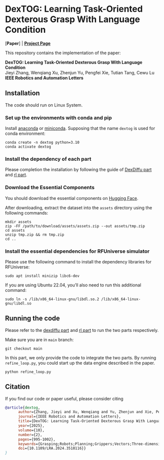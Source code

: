 # DexTOG: Learning Task-Oriented Dexterous Grasp With Language Condition

[**Paper**] | [**Project Page**](https://dextog.robotflow.ai/) <br>

This repository contains the implementation of the paper:

**DexTOG: Learning Task-Oriented Dexterous Grasp With Language Condition**  
Jieyi Zhang, Wenqiang Xu, Zhenjun Yu, Pengfei Xie, Tutian Tang, Cewu Lu
**IEEE Robotics and Automation Letters**

## Installation

The code should run on Linux System.

### Set up the environments with conda and pip

Install [anaconda](https://www.anaconda.com/) or [miniconda](https://docs.conda.io/en/latest/miniconda.html). Supposing that the name `dextog` is used for conda environment:

```shell
conda create -n dextog python=3.10
conda activate dextog
```
### Install the dependency of each part
Please completion the installation by following the guide of [DexDiffu part](dexdiffu/README.md) and [rl part](rl/README.md).

### Download the Essential Components
You should download the essential components on [Hugging Face](https://huggingface.co/datasets/robotflow/DexTOG).

After downloading, extract the dataset into the `assets` directory using the following commands:
```shell
mkdir assets
zip -FF /path/to/download/assets/assets.zip --out assets/tmp.zip
cd assets
unzip tmp.zip && rm tmp.zip
cd ..
```
### Install the essential dependencies for RFUniverse simulator

Please use the following command to install the dependency libraries for RFUniverse:

```shell
sudo apt install minizip libc6-dev
```

If you are using Ubuntu 22.04, you’ll also need to run this additional command:

```shell
sudo ln -s /lib/x86_64-linux-gnu/libdl.so.2 /lib/x86_64-linux-gnu/libdl.so
```

## Running the code
Please refer to the [dexdiffu part](dexdiffu/README.md) and [rl part](rl/README.md)
to run the two parts respectively.

Make sure you are in `main` branch:
```shell
git checkout main
```

In this part, we only provide the code to integrate the two parts.
By running `refine_loop.py`, you could start up the data engine described in the paper.
```shell
python refine_loop.py
```
## Citation
If you find our code or paper useful, please consider citing
```bibtex
@article{dextog,
      author={Zhang, Jieyi and Xu, Wenqiang and Yu, Zhenjun and Xie, Pengfei and Tang, Tutian and Lu, Cewu},
      journal={IEEE Robotics and Automation Letters},
      title={DexTOG: Learning Task-Oriented Dexterous Grasp With Language Condition},
      year={2025},
      volume={10},
      number={2},
      pages={995-1002},
      keywords={Grasping;Robots;Planning;Grippers;Vectors;Three-dimensional displays;Noise reduction;Engines;Noise;Diffusion processes;Deep learning in grasping and manipulation;dexterous manipulation},
      doi={10.1109/LRA.2024.3518116}}
}

```
